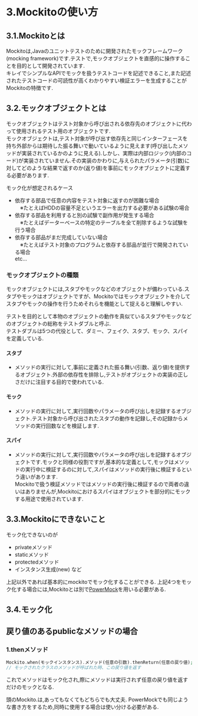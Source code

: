 # 3.Mockitoの使い方

## 3.1.Mockitoとは
Mockitoは,Javaのユニットテストのために開発されたモックフレームワーク(mocking framework)です.テストで,モックオブジェクトを直感的に操作することを目的として開発されています.  
キレイでシンプルなAPIでモックを扱うテストコードを記述できること,また記述されたテストコードの可読性が高くわかりやすい検証エラーを生成することがMockitoの特徴です.

## 3.2.モックオブジェクトとは
モックオブジェクトはテスト対象から呼び出される依存先のオブジェクトに代わって使用されるテスト用のオブジェクトです.  
モックオブジェクトは,テスト対象が呼び出す依存先と同じインターフェースを持ち外部からは期待した振る舞いで動いているように見えます(呼び出したメソッドが実装されているかのように見える).しかし、実際は内部ロジック(内部のコード)が実装されていません.その実装のかわりに,与えられたパラメータ(引数)に対してどのような結果で返すのか(返り値)を事前にモックオブジェクトに定義する必要があります.  

モック化が想定されるケース
* 依存する部品で任意の内容をテスト対象に返すのが困難な場合  
　※たとえばHDDの容量不足というエラーを出力する必要がある試験の場合
* 依存する部品を利用すると別の試験で副作用が発生する場合  
　※たとえばデーターベースの特定のテーブルを全て削除するような試験を行う場合
* 依存する部品がまだ完成していない場合  
　※たとえばテスト対象のプログラムと依存する部品が並行で開発されている場合  
 etc...  
 
### モックオブジェクトの種類
モックオブジェクトには,スタブやモックなどのオブジェクトが備わっている.スタブやモックはオブジェクトですが、Mockitoではモックオブジェクトを介してスタブやモックの操作を行うためそれらを機能として捉えると理解しやすい.  

テストを目的として本物のオブジェクトの動作を真似ているスタブやモックなどのオブジェクトの総称をテストダブルと呼ぶ.  
テストダブルは5つの代役として、ダミー、フェイク、スタブ、モック、スパイを定義している.  

#### スタブ
* メソッドの実行に対して,事前に定義された振る舞い(引数、返り値)を提供するオブジェクト.外部の依存性を排除し,テストがオブジェクトの実装の正しさだけに注目する目的で使われている.
#### モック 
* メソッドの実行に対して,実行回数やパラメータの呼び出しを記録するオブジェクト.テスト対象から呼び出されたスタブの動作を記録し,その記録からメソッドの実行回数などを検証します.  
#### スパイ
* メソッドの実行に対して,実行回数やパラメータの呼び出しを記録するオブジェクトです.モックと同様の役割ですが,基本的な定義として,モックはメソッドの実行中に検証するのに対して,スパイはメソッドの実行後に検証するという違いがあります.  
Mockitoで扱う検証メソッドではメソッドの実行後に検証するので両者の違いはありませんが,Mockitoにおけるスパイはオブジェクトを部分的にモックする用途で使用されています.  

## 3.3.Mockitoにできないこと
モック化できないのが
* privateメソッド
* staticメソッド
* protectedメソッド
* インスタンス生成(new)
など

上記以外であれば基本的にmockitoでモック化することができる.
上記4つをモック化する場合には,Mockitoとは別で[PowerMock]()を用いる必要がある.  

## 3.4.モック化

## 戻り値のあるpublicなメソッドの場合

### 1.thenメソッド
```php
Mockito.when(モックインスタンス).メソッド(任意の引数).thenReturn(任意の戻り値);
// モックされたクラスのメソッドが呼ばれた時、この戻り値を返す
```
これでメソッドはモック化され,際にメソッドは実行されず任意の戻り値を返すだけのモックとなる.

頭のMockito.は,あってもなくてもどちらでも大丈夫.
PowerMockでも同じような書き方をするため,同時に使用する場合は使い分ける必要がある.

